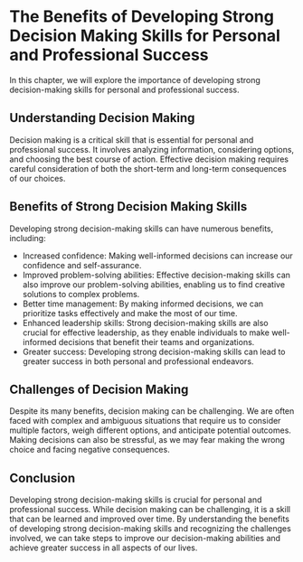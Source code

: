 The Benefits of Developing Strong Decision Making Skills for Personal and Professional Success
=======================================================================================================================

In this chapter, we will explore the importance of developing strong decision-making skills for personal and professional success.

Understanding Decision Making
-----------------------------

Decision making is a critical skill that is essential for personal and professional success. It involves analyzing information, considering options, and choosing the best course of action. Effective decision making requires careful consideration of both the short-term and long-term consequences of our choices.

Benefits of Strong Decision Making Skills
-----------------------------------------

Developing strong decision-making skills can have numerous benefits, including:

* Increased confidence: Making well-informed decisions can increase our confidence and self-assurance.
* Improved problem-solving abilities: Effective decision-making skills can also improve our problem-solving abilities, enabling us to find creative solutions to complex problems.
* Better time management: By making informed decisions, we can prioritize tasks effectively and make the most of our time.
* Enhanced leadership skills: Strong decision-making skills are also crucial for effective leadership, as they enable individuals to make well-informed decisions that benefit their teams and organizations.
* Greater success: Developing strong decision-making skills can lead to greater success in both personal and professional endeavors.

Challenges of Decision Making
-----------------------------

Despite its many benefits, decision making can be challenging. We are often faced with complex and ambiguous situations that require us to consider multiple factors, weigh different options, and anticipate potential outcomes. Making decisions can also be stressful, as we may fear making the wrong choice and facing negative consequences.

Conclusion
----------

Developing strong decision-making skills is crucial for personal and professional success. While decision making can be challenging, it is a skill that can be learned and improved over time. By understanding the benefits of developing strong decision-making skills and recognizing the challenges involved, we can take steps to improve our decision-making abilities and achieve greater success in all aspects of our lives.
